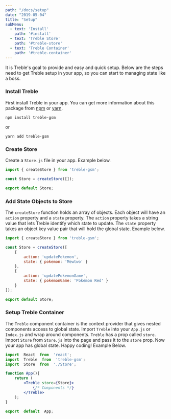 ```yaml
---
path: "/docs/setup"
date: "2019-05-04"
title: "Setup"
subMenu: 
  - text: 'Install' 
    path: '#install'
  - text: 'Treble Store'
    path: '#treble-store'  
  - text: 'Treble Container'
    path: '#treble-container'
---
```


It is Treble's goal to provide and easy and quick setup.  Below are the steps need to get Treble setup in your app, so you can start to managing state like a boss.

### Install Treble
First install Treble in your app.  You can get more information about this package from [npm](https://www.npmjs.com/package/treble-gsm) or [yarn](https://classic.yarnpkg.com/en/package/treble-gsm).

```terminal
npm install treble-gsm
```
or
```terminal
yarn add treble-gsm
```

### Create Store
Create a `Store.js` file in your app. Example below.

```javascript
import { createStore } from 'treble-gsm';

const Store = createStore([]);

export default Store;
```

### Add State Objects to Store
The `createStore` function holds an array of objects.  Each object will have an `action` property and a `state` property. 
The `action` property takes a string value that lets Treble identify which state to update.  The `state` property takes an object key value pair that will hold the global state. Example below.

```javascript
import { createStore } from 'treble-gsm';

const Store = createStore([
    {
        action: 'updatePokemon',
        state: { pokemon: 'Mewtwo' }
    },
    {
        action: 'updatePokemonGame',
        state: { pokemonGame: 'Pokemon Red' }
    }
]);

export default Store;
```

### Setup Treble Container
The `Treble` component container is the context provider that gives nested components access to global state. Import `Treble` into your `App.js` or `Index.js` and wrap around components. `Treble` has a prop called `store`. Import `Store` from `Store.js` into the page and pass it to the `store` prop.  Now your app has global state. Happy coding! Example Below.

```jsx
import  React  from  'react';
import  Treble  from  'treble-gsm';
import  Store  from  './Store';

function App(){
    return (
        <Treble store={Store}>
            {/* Components */}
        </Treble>
    );
}

export  default  App;
```
